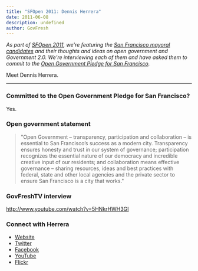 ```yaml
---
title: "SFOpen 2011: Dennis Herrera"
date: 2011-06-08
description: undefined
author: GovFresh
---
```


<em>As part of <a href="http://sf.govfresh.com/sfopen2011/">SFOpen 2011</a>, we're featuring the <a href="http://sf.govfresh.com/candidates/">San Francisco mayoral candidates</a> and their thoughts and ideas on open government and Government 2.0. We're interviewing each of them and have asked them to commit to the <a href="http://sf.govfresh.com/sf-mayoral-candidates-an-open-government-pledge-for-san-francisco/">Open Government Pledge for San Francisco</a>. </em>

Meet Dennis Herrera.

<hr />

<h3>Committed to the Open Government Pledge for San Francisco?</h3>

Yes. 

<h3>Open government statement</h3>

<blockquote>"Open Government – transparency, participation and collaboration – is essential to San Francisco’s success as a modern city. Transparency ensures honesty and trust in our system of governance; participation recognizes the essential nature of our democracy and incredible creative input of our residents; and collaboration means effective governance – sharing resources, ideas and best practices with federal, state and other local agencies and the private sector to ensure San Francisco is a city that works."</blockquote>

<h3>GovFreshTV interview</h3>

http://www.youtube.com/watch?v=5HNkrHWH3GI

<h3>Connect with Herrera</h3>

<ul>
	<li><a href="http://www.herreraformayor.com/">Website</a></li>
	<li><a href="http://twitter.com/Dennisherrera/">Twitter</a></li>
	<li><a href="http://www.facebook.com/pages/Dennis-Herrera/58774988985">Facebook</a></li>
	<li><a href="http://www.youtube.com/user/HerreraforMayor">YouTube</a></li>
	<li><a href="http://www.flickr.com/photos/herreraformayor">Flickr</a></li>
</ul>
